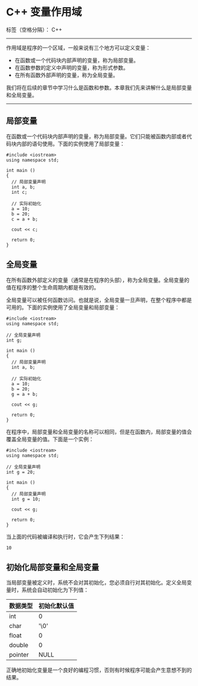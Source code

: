 ﻿# C++ 变量作用域

标签（空格分隔）： C++


----------
作用域是程序的一个区域，一般来说有三个地方可以定义变量：

 - 在函数或一个代码块内部声明的变量，称为局部变量。
 - 在函数参数的定义中声明的变量，称为形式参数。
 - 在所有函数外部声明的变量，称为全局变量。

我们将在后续的章节中学习什么是函数和参数。本章我们先来讲解什么是局部变量和全局变量。


----------
## 局部变量 ##
在函数或一个代码块内部声明的变量，称为局部变量。它们只能被函数内部或者代码块内部的语句使用。下面的实例使用了局部变量：

```
#include <iostream>
using namespace std;
 
int main ()
{
  // 局部变量声明
  int a, b;
  int c;
 
  // 实际初始化
  a = 10;
  b = 20;
  c = a + b;
 
  cout << c;
 
  return 0;
}
```

## 全局变量 ##

在所有函数外部定义的变量（通常是在程序的头部），称为全局变量。全局变量的值在程序的整个生命周期内都是有效的。

全局变量可以被任何函数访问。也就是说，全局变量一旦声明，在整个程序中都是可用的。下面的实例使用了全局变量和局部变量：

```
#include <iostream>
using namespace std;
 
// 全局变量声明
int g;
 
int main ()
{
  // 局部变量声明
  int a, b;
 
  // 实际初始化
  a = 10;
  b = 20;
  g = a + b;
 
  cout << g;
 
  return 0;
}
```
在程序中，局部变量和全局变量的名称可以相同，但是在函数内，局部变量的值会覆盖全局变量的值。下面是一个实例：
```
#include <iostream>
using namespace std;
 
// 全局变量声明
int g = 20;
 
int main ()
{
  // 局部变量声明
  int g = 10;
 
  cout << g;
 
  return 0;
}
```
当上面的代码被编译和执行时，它会产生下列结果：

    10

## 初始化局部变量和全局变量 ##
当局部变量被定义时，系统不会对其初始化，您必须自行对其初始化。定义全局变量时，系统会自动初始化为下列值：

数据类型|	初始化默认值
--|:--
int|	0
char|	'\0'
float|	0
double|	0
pointer|	NULL
正确地初始化变量是一个良好的编程习惯，否则有时候程序可能会产生意想不到的结果。


  [1]: https://www.runoob.com/wp-content/uploads/2014/09/v2-749cc641eb4d5dafd085e8c23f8826aa_hd.png
  [2]: https://www.runoob.com/wp-content/uploads/2014/09/v2-48240f0e1e0dd33ec89100cbe2d30707_hd.png